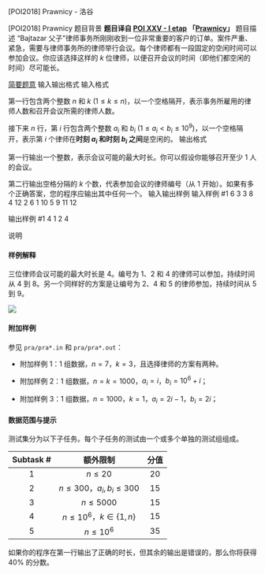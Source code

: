 



[POI2018] Prawnicy - 洛谷














[POI2018] Prawnicy
题目背景
**题目译自 [POI XXV - I etap](https://sio2.mimuw.edu.pl/c/oi25-1/dashboard/) 「[Prawnicy](https://sio2.mimuw.edu.pl/c/oi25-1/p/pra/)」**
题目描述
“Bajtazar 父子”律师事务所刚刚收到一位非常重要的客户的订单。案件严重、紧急，需要与律师事务所的律师举行会议。每个律师都有一段固定的空闲时间可以参加会议。你应该选择这样的 $k$ 位律师，以便召开会议的时间（即他们都空闲的时间）尽可能长。

[简要题意](https://www.luogu.com.cn/problem/U252799)
输入输出格式
输入格式

第一行包含两个整数 $n$ 和 $k\ (1\le k\le n)$，以一个空格隔开，表示事务所雇用的律师人数和召开会议所需的律师人数。

接下来 $n$ 行，第 $i$ 行包含两个整数 $a_i$ 和 $b_i\ (1\le a_i<b_i\le 10^9)$，以一个空格隔开，表示第 $i$ 个律师在**时刻 $a_i$ 和时刻 $b_i$ 之间**是空闲的。
输出格式

第一行输出一个整数，表示会议可能的最大时长。你可以假设你能够召开至少 $1$ 人的会议。

第二行输出空格分隔的 $k$ 个数，代表参加会议的律师编号（从 $1$ 开始）。如果有多个正确答案，您的程序应输出其中任何一个。
输入输出样例
输入样例 #1
6 3
3 8
4 12
2 6
1 10
5 9
11 12

输出样例 #1
4
1 2 4

说明
#### 样例解释

三位律师会议可能的最大时长是 $4$。编号为 $1$、$2$ 和 $4$ 的律师可以参加，持续时间从 $4$ 到 $8$。另一个同样好的方案是让编号为 $2$、$4$ 和 $5$ 的律师参加，持续时间从 $5$ 到 $9$。

![](https://cdn.luogu.com.cn/upload/image_hosting/187yuqy1.png)

#### 附加样例

参见 `pra/pra*.in` 和 `pra/pra*.out`：

- 附加样例 $1$：$1$ 组数据，$n=7$，$k=3$，且选择律师的方案有两种。

- 附加样例 $2$：$1$ 组数据，$n=k=1000$，$a_i=i$，$b_i=10^6+i$；

- 附加样例 $3$：$1$ 组数据，$n=1000$，$k=1$，$a_i=2i-1$，$b_i=2i$；

#### 数据范围与提示

测试集分为以下子任务。每个子任务的测试由一个或多个单独的测试组组成。

| Subtask # | 额外限制                         | 分值  |
|:---------:|:----------------------------:|:---:|
| $1$         | $n\le 20$       | $20$  |
| $2$         | $n\le 300$，$a_i,b_i\le 300$      | $15$  |
| $3$         | $n\le 5000$       | $15$  |
| $4$         | $n\le 10^6$，$k\in \{1,n\}$       | $15$  |
| $5$         | $n\le 10^6$       | $35$  |

如果你的程序在第一行输出了正确的时长，但其余的输出是错误的，那么你将获得 $40\%$ 的分数。






